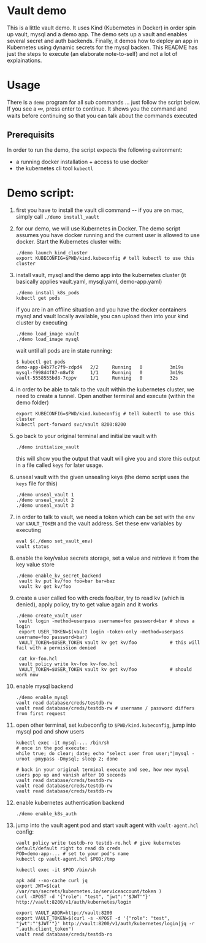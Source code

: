 # Vault demo

This is a little vault demo. It uses Kind (Kubernetes in Docker) in order spin up vault, mysql and a demo app.
The demo sets up a vault and enables several secret and auth backends. Finally, it demos how to deploy an app in Kubernetes using dynamic secrets for the mysql backen.
This README has just the steps to execute (an elaborate note-to-self) and not a lot of explainations.

# Usage

There is a `demo` program for all sub commands ... just follow the script below. If you see a 💤, press enter to continue. It shows you the command and waits before continuing so that you can talk about the commands executed

## Prerequisits

In order to run the demo, the script expects the following evironment:

- a running docker installation + access to use docker
- the kubernetes cli tool `kubectl`

# Demo script:

1. first you have to install the vault cli command -- if you are on mac, simply call `./demo install_vault`

2. for our demo, we will use Kubernetes in Docker. The demo script assumes you have docker running and the current user is allowed to use docker. Start the Kubernetes cluster with: 

       ./demo launch_kind_cluster
       export KUBECONFIG=$PWD/kind.kubeconfig # tell kubectl to use this cluster

3. install vault, mysql and the demo app into the kubernetes cluster (it basically applies vault.yaml, mysql.yaml, demo-app.yaml)

       ./demo install_k8s_pods
       kubectl get pods

   if you are in an offline situation and you have the docker containers mysql and vault locally available, you can upload then into your kind cluster by executing

       ./demo load_image vault
       ./demo load_image mysql

   wait until all pods are in state running:

       $ kubectl get pods
       demo-app-84b77c7f9-zdpd4   2/2     Running   0          3m19s
       mysql-f998d4f87-m8wf8      1/1     Running   0          3m19s
       vault-5558555bd8-7cppv     1/1     Running   0          32s

4. in order to be able to talk to the vault within the kubernetes cluster, we need to create a tunnel. Open another terminal and execute (within the demo folder)

       export KUBECONFIG=$PWD/kind.kubeconfig # tell kubectl to use this cluster
       kubectl port-forward svc/vault 8200:8200

5. go back to your original terminal and initialize vault with

       ./demo initialize_vault

   this will show you the output that vault will give you and store this output in a file called `keys` for later usage.

6. unseal vault with the given unsealing keys (the demo script uses the `keys` file for this)

       ./demo unseal_vault 1
       ./demo unseal_vault 2
       ./demo unseal_vault 3

7. in order to talk to vault, we need a token which can be set with the env var `VAULT_TOKEN` and the vault address. Set these env variables by executing

       eval $(./demo set_vault_env)
       vault status

8. enable the key/value secrets storage, set a value and retrieve it from the key value store

       ./demo enable_kv_secret_backend
        vault kv put kv/foo foo=bar bar=baz
        vault kv get kv/foo

9. create a user called foo with creds foo/bar, try to read kv (which is denied), apply policy, try to get value again and it works

       ./demo create_vault_user
        vault login -method=userpass username=foo password=bar # shows a login
        export USER_TOKEN=$(vault login -token-only -method=userpass username=foo password=bar)
        VAULT_TOKEN=$USER_TOKEN vault kv get kv/foo            # this will fail with a permission denied

        cat kv-foo.hcl
        vault policy write kv-foo kv-foo.hcl
        VAULT_TOKEN=$USER_TOKEN vault kv get kv/foo            # should work now

10. enable mysql backend

        ./demo enable_mysql
        vault read database/creds/testdb-rw
        vault read database/creds/testdb-rw # username / password differs from first request

11. open other terminal, set kubeconfig to `$PWD/kind.kubeconfig`, jump into mysql pod and show users

        kubectl exec -it mysql-... /bin/sh
        # once in the pod execute:
        while true; do clear; date; echo "select user from user;"|mysql -uroot -pmypass -Dmysql; sleep 2; done

        # back in your original terminal execute and see, how new mysql users pop up and vanish after 10 seconds
        vault read database/creds/testdb-rw
        vault read database/creds/testdb-rw
        vault read database/creds/testdb-rw

12. enable kubernetes authentication backend

        ./demo enable_k8s_auth

13. jump into the vault agent pod and start vault agent with `vault-agent.hcl` config:

        vault policy write testdb-ro testdb-ro.hcl # give kubernetes default/default right to read db creds
        POD=demo-app-... # set to your pod's name
        kubectl cp vault-agent.hcl $POD:/tmp

        kubectl exec -it $POD /bin/sh

        apk add --no-cache curl jq
        export JWT=$(cat /var/run/secrets/kubernetes.io/serviceaccount/token )
        curl -XPOST -d '{"role": "test", "jwt":"'$JWT'"}' http://vault:8200/v1/auth/kubernetes/login

        export VAULT_ADDR=http://vault:8200
        export VAULT_TOKEN=$(curl -s -XPOST -d '{"role": "test", "jwt":"'$JWT'"}' http://vault:8200/v1/auth/kubernetes/login|jq -r ".auth.client_token")
        vault read database/creds/testdb-ro

